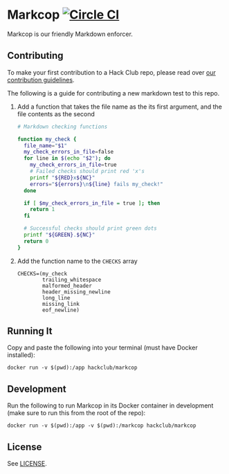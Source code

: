 # Markcop [![Circle CI](https://circleci.com/gh/hackclub/markcop.svg?style=svg)](https://circleci.com/gh/hackclub/markcop)

Markcop is our friendly Markdown enforcer.

## Contributing

To make your first contribution to a Hack Club repo, please read over [our contribution guidelines](https://github.com/hackclub/hackclub/blob/master/CONTRIBUTING.md).

The following is a guide for contributing a new markdown test to this repo.

1. Add a function that takes the file name as the its first argument, and the file contents as the second

   ```bash
   # Markdown checking functions

   function my_check {
     file_name="$1"
     my_check_errors_in_file=false
     for line in $(echo "$2"); do
       my_check_errors_in_file=true
       # Failed checks should print red 'x's
       printf "${RED}x${NC}"
       errors="${errors}\n${line} fails my_check!"
     done

     if [ $my_check_errors_in_file = true ]; then
       return 1
     fi

     # Successful checks should print green dots
     printf "${GREEN}.${NC}"
     return 0
   }
   ```

2. Add the function name to the `CHECKS` array

   ```
   CHECKS=(my_check
           trailing_whitespace
           malformed_header
           header_missing_newline
           long_line
           missing_link
           eof_newline)
   ```

## Running It

Copy and paste the following into your terminal (must have Docker installed):

    docker run -v $(pwd):/app hackclub/markcop

## Development

Run the following to run Markcop in its Docker container in development (make sure to run this from the root of the repo):

    docker run -v $(pwd):/app -v $(pwd):/markcop hackclub/markcop

## License

See [LICENSE](LICENSE).
